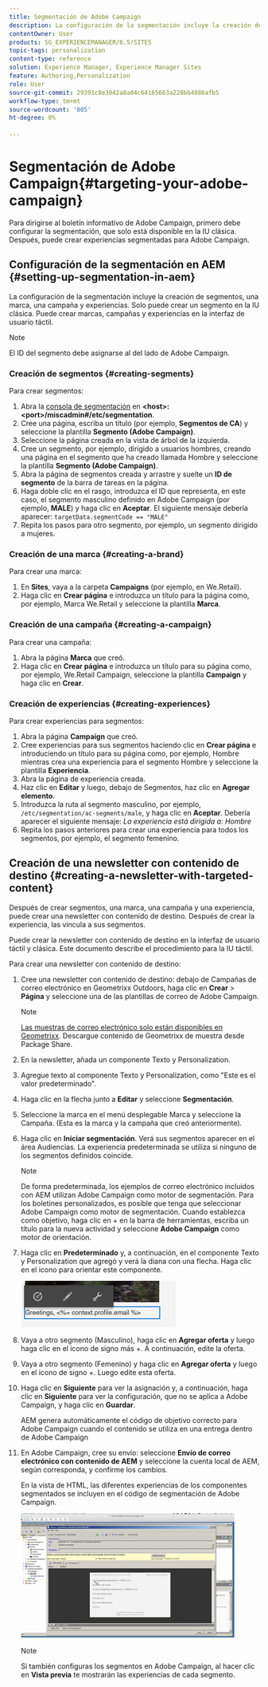 ```yaml
---
title: Segmentación de Adobe Campaign
description: La configuración de la segmentación incluye la creación de segmentos, una marca, una campaña y experiencias.
contentOwner: User
products: SG_EXPERIENCEMANAGER/6.5/SITES
topic-tags: personalization
content-type: reference
solution: Experience Manager, Experience Manager Sites
feature: Authoring,Personalization
role: User
source-git-commit: 29391c8e3042a8a04c64165663a228bb4886afb5
workflow-type: tm+mt
source-wordcount: '805'
ht-degree: 0%

---
```


# Segmentación de Adobe Campaign{#targeting-your-adobe-campaign}

Para dirigirse al boletín informativo de Adobe Campaign, primero debe configurar la segmentación, que solo está disponible en la IU clásica. Después, puede crear experiencias segmentadas para Adobe Campaign.

## Configuración de la segmentación en AEM {#setting-up-segmentation-in-aem}

La configuración de la segmentación incluye la creación de segmentos, una marca, una campaña y experiencias. Solo puede crear un segmento en la IU clásica. Puede crear marcas, campañas y experiencias en la interfaz de usuario táctil.

>[!NOTE]
>
>El ID del segmento debe asignarse al del lado de Adobe Campaign.

### Creación de segmentos {#creating-segments}

Para crear segmentos:

1. Abra la [consola de segmentación](http://localhost:4502/miscadmin#/etc/segmentation) en **&lt;host>:&lt;port>/miscadmin#/etc/segmentation**.
1. Cree una página, escriba un título (por ejemplo, **Segmentos de CA**) y seleccione la plantilla **Segmento (Adobe Campaign)**.
1. Seleccione la página creada en la vista de árbol de la izquierda.
1. Cree un segmento, por ejemplo, dirigido a usuarios hombres, creando una página en el segmento que ha creado llamada Hombre y seleccione la plantilla **Segmento (Adobe Campaign)**.
1. Abra la página de segmentos creada y arrastre y suelte un **ID de segmento** de la barra de tareas en la página.
1. Haga doble clic en el rasgo, introduzca el ID que representa, en este caso, el segmento masculino definido en Adobe Campaign (por ejemplo, **MALE**) y haga clic en **Aceptar**. El siguiente mensaje debería aparecer: `targetData.segmentCode == "MALE"`
1. Repita los pasos para otro segmento, por ejemplo, un segmento dirigido a mujeres.

### Creación de una marca {#creating-a-brand}

Para crear una marca:

1. En **Sites**, vaya a la carpeta **Campaigns** (por ejemplo, en We.Retail).
1. Haga clic en **Crear página** e introduzca un título para la página como, por ejemplo, Marca We.Retail y seleccione la plantilla **Marca**.

### Creación de una campaña {#creating-a-campaign}

Para crear una campaña:

1. Abra la página **Marca** que creó.
1. Haga clic en **Crear página** e introduzca un título para su página como, por ejemplo, We.Retail Campaign, seleccione la plantilla **Campaign** y haga clic en **Crear**.

### Creación de experiencias {#creating-experiences}

Para crear experiencias para segmentos:

1. Abra la página **Campaign** que creó.
1. Cree experiencias para sus segmentos haciendo clic en **Crear página** e introduciendo un título para su página como, por ejemplo, Hombre mientras crea una experiencia para el segmento Hombre y seleccione la plantilla **Experiencia**.
1. Abra la página de experiencia creada.
1. Haz clic en **Editar** y luego, debajo de Segmentos, haz clic en **Agregar elemento**.
1. Introduzca la ruta al segmento masculino, por ejemplo, `/etc/segmentation/ac-segments/male`, y haga clic en **Aceptar**. Debería aparecer el siguiente mensaje: *La experiencia está dirigida a: Hombre*
1. Repita los pasos anteriores para crear una experiencia para todos los segmentos, por ejemplo, el segmento femenino.

## Creación de una newsletter con contenido de destino {#creating-a-newsletter-with-targeted-content}

Después de crear segmentos, una marca, una campaña y una experiencia, puede crear una newsletter con contenido de destino. Después de crear la experiencia, las vincula a sus segmentos.

Puede crear la newsletter con contenido de destino en la interfaz de usuario táctil y clásica. Este documento describe el procedimiento para la IU táctil.

Para crear una newsletter con contenido de destino:

1. Cree una newsletter con contenido de destino: debajo de Campañas de correo electrónico en Geometrixx Outdoors, haga clic en **Crear** > **Página** y seleccione una de las plantillas de correo de Adobe Campaign.

   >[!NOTE]
   >
   >[Las muestras de correo electrónico solo están disponibles en Geometrixx](/help/sites-developing/we-retail.md#weretail). Descargue contenido de Geometrixx de muestra desde Package Share.

1. En la newsletter, añada un componente Texto y Personalization.
1. Agregue texto al componente Texto y Personalization, como &quot;Este es el valor predeterminado&quot;.
1. Haga clic en la flecha junto a **Editar** y seleccione **Segmentación**.
1. Seleccione la marca en el menú desplegable Marca y seleccione la Campaña. (Esta es la marca y la campaña que creó anteriormente).
1. Haga clic en **Iniciar segmentación**. Verá sus segmentos aparecer en el área Audiencias. La experiencia predeterminada se utiliza si ninguno de los segmentos definidos coincide.

   >[!NOTE]
   >
   >De forma predeterminada, los ejemplos de correo electrónico incluidos con AEM utilizan Adobe Campaign como motor de segmentación. Para los boletines personalizados, es posible que tenga que seleccionar Adobe Campaign como motor de segmentación. Cuando establezca como objetivo, haga clic en + en la barra de herramientas, escriba un título para la nueva actividad y seleccione **Adobe Campaign** como motor de orientación.

1. Haga clic en **Predeterminado** y, a continuación, en el componente Texto y Personalization que agregó y verá la diana con una flecha. Haga clic en el icono para orientar este componente.

   ![chlimage_1-165](assets/chlimage_1-165.png)

1. Vaya a otro segmento (Masculino), haga clic en **Agregar oferta** y luego haga clic en el icono de signo más +. A continuación, edite la oferta.
1. Vaya a otro segmento (Femenino) y haga clic en **Agregar oferta** y luego en el icono de signo +. Luego edite esta oferta.
1. Haga clic en **Siguiente** para ver la asignación y, a continuación, haga clic en **Siguiente** para ver la configuración, que no se aplica a Adobe Campaign, y haga clic en **Guardar**.

   AEM genera automáticamente el código de objetivo correcto para Adobe Campaign cuando el contenido se utiliza en una entrega dentro de Adobe Campaign

1. En Adobe Campaign, cree su envío: seleccione **Envío de correo electrónico con contenido de AEM** y seleccione la cuenta local de AEM, según corresponda, y confirme los cambios.

   En la vista de HTML, las diferentes experiencias de los componentes segmentados se incluyen en el código de segmentación de Adobe Campaign.

   ![chlimage_1-166](assets/chlimage_1-166.png)

   >[!NOTE]
   >
   >Si también configuras los segmentos en Adobe Campaign, al hacer clic en **Vista previa** te mostrarán las experiencias de cada segmento.
